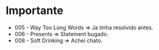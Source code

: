 # Importante
* 005 - Way Too Long Words => Ja tinha resolvido antes.
* 006 - Presents => Statement bugado.
* 008 - Soft Drinking => Achei chato.
